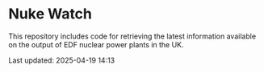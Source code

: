 # Nuke Watch

This repository includes code for retrieving the latest information available on the output of EDF nuclear power plants in the UK.

Last updated: 2025-04-19 14:13